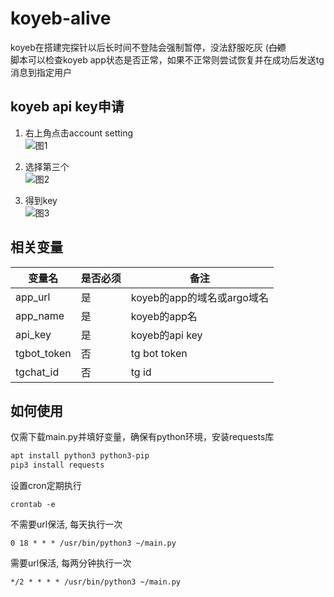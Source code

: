 # koyeb-alive
koyeb在搭建完探针以后长时间不登陆会强制暂停，没法舒服吃灰 (~~白嫖~~  <br>
脚本可以检查koyeb app状态是否正常，如果不正常则尝试恢复并在成功后发送tg消息到指定用户

## koyeb api key申请
1. 右上角点击account setting <br>
![图1](https://raw.githubusercontent.com/zhuifan1/koyeb-alive/main/pic/1.png)

2. 选择第三个 <br>
![图2](https://raw.githubusercontent.com/zhuifan1/koyeb-alive/main/pic/2.png)

3. 得到key <br>
![图3](https://raw.githubusercontent.com/zhuifan1/koyeb-alive/main/pic/3.png)

## 相关变量
  | 变量名        | 是否必须  | 备注 |
  | ------------ | ------   | ---- |
  | app_url             | 是 | koyeb的app的域名或argo域名 |
  | app_name             | 是 | koyeb的app名 |
  | api_key         | 是 | koyeb的api key |
  | tgbot_token           | 否 | tg bot token |
  | tgchat_id              | 否 | tg id |

## 如何使用
仅需下载main.py并填好变量，确保有python环境，安装requests库
```bash
apt install python3 python3-pip
pip3 install requests
```
设置cron定期执行
```
crontab -e
```
不需要url保活, 每天执行一次
```
0 18 * * * /usr/bin/python3 ~/main.py
```
需要url保活, 每两分钟执行一次
```
*/2 * * * * /usr/bin/python3 ~/main.py
```
